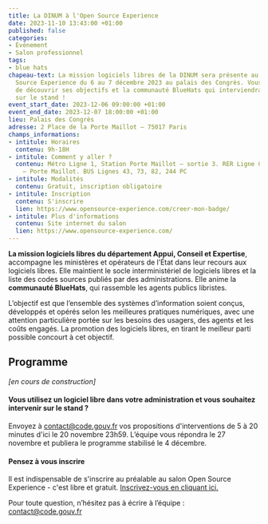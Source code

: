 ```yaml
---
title: La DINUM à l'Open Source Experience
date: 2023-11-10 13:43:00 +01:00
published: false
categories:
- Événement
- Salon professionnel
tags:
- blue hats
chapeau-text: La mission logiciels libres de la DINUM sera présente au salon Open
  Source Experience du 6 au 7 décembre 2023 au palais des Congrès. Vous aurez l’occasion
  de découvrir ses objectifs et la communauté BlueHats qui interviendra lors de conférence
  sur le stand !
event_start_date: 2023-12-06 09:00:00 +01:00
event_end_date: 2023-12-07 18:00:00 +01:00
lieu: Palais des Congrès
adresse: 2 Place de la Porte Maillot – 75017 Paris
champs_informations:
- intitule: Horaires
  contenu: 9h-18H
- intitule: Comment y aller ?
  contenu: Métro Ligne 1, Station Porte Maillot – sortie 3. RER Ligne C, Station Neuilly
    – Porte Maillot. BUS Lignes 43, 73, 82, 244 PC
- intitule: Modalités
  contenu: Gratuit, inscription obligatoire
- intitule: Inscription
  contenu: S'inscrire
  lien: https://www.opensource-experience.com/creer-mon-badge/
- intitule: Plus d'informations
  contenu: Site internet du salon
  lien: https://www.opensource-experience.com/
---
```


**La mission logiciels libres du département Appui, Conseil et Expertise**, accompagne les ministères et opérateurs de l’État dans leur recours aux logiciels libres. Elle maintient le socle interministériel de logiciels libres et la liste des codes sources publiés par des administrations.  Elle anime la **communauté BlueHats**, qui rassemble les agents publics libristes. 

L’objectif est que l’ensemble des systèmes d’information soient conçus, développés et opérés selon les meilleures pratiques numériques, avec une attention particulière portée sur les besoins des usagers, des agents et les coûts engagés. La promotion des logiciels libres, en tirant le meilleur parti possible concourt à cet objectif.

## Programme 
*[en cours de construction]*

#### Vous utilisez un logiciel libre dans votre administration et vous souhaitez intervenir sur le stand ? 
Envoyez à [contact@code.gouv.fr](contact@code.gouv.fr) vos propositions d'interventions de 5 à 20 minutes d'ici le 20 novembre 23h59. L’équipe vous répondra le 27 novembre et publiera le programme stabilisé le 4 décembre.

#### Pensez à vous inscrire
Il est indispensable de s'inscrire au préalable au salon Open Source Experience - c'est libre et gratuit. [Inscrivez-vous en cliquant ici.](https://www.opensource-experience.com/creer-mon-badge/)

Pour toute question, n’hésitez pas à écrire à l’équipe : [contact@code.gouv.fr](contact@code.gouv.fr) 


